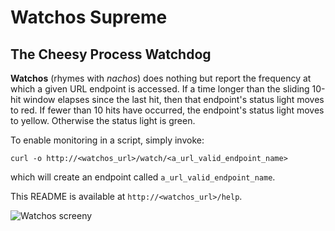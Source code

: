 # Watchos Supreme #

## The Cheesy Process Watchdog ##

**Watchos** (rhymes with *nachos*) does nothing but report the frequency at which a given URL endpoint is accessed. If a time longer than the sliding 10-hit window elapses since the last hit, then that endpoint's status light moves to red. If fewer than 10 hits have occurred, the endpoint's status light moves to yellow. Otherwise the status light is green.

To enable monitoring in a script, simply invoke:

```curl -o http://<watchos_url>/watch/<a_url_valid_endpoint_name>```

which will create an endpoint called ```a_url_valid_endpoint_name```.

This README is available at ```http://<watchos_url>/help```.

![Watchos screeny](watchos.png)